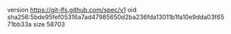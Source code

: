 version https://git-lfs.github.com/spec/v1
oid sha256:5bde95fef05316a7ad47985650d2ba236fda13011b1fa10e9dda03f6571bb33a
size 58703
